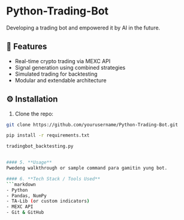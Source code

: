 # Python-Trading-Bot
Developing a trading bot and empowered it by AI in the future.

## 🚀 Features
- Real-time crypto trading via MEXC API
- Signal generation using combined strategies
- Simulated trading for backtesting
- Modular and extendable architecture

## ⚙️ Installation
1. Clone the repo:
```bash
git clone https://github.com/yourusername/Python-Trading-Bot.git

pip install -r requirements.txt

tradingbot_backtesting.py


#### 5. **Usage**
Pwedeng walkthrough or sample command para gamitin yung bot.

#### 6. **Tech Stack / Tools Used**
```markdown
- Python
- Pandas, NumPy
- TA-Lib (or custom indicators)
- MEXC API
- Git & GitHub




